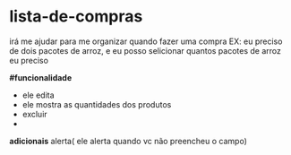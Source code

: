 # lista-de-compras
irá me ajudar para me organizar quando fazer uma compra 
EX: eu preciso de dois pacotes de arroz, e eu posso selicionar quantos pacotes de arroz eu preciso

**#funcionalidade**
- ele edita
- ele mostra as quantidades dos produtos
- excluir
- 

**adicionais** 
alerta( ele alerta quando vc não preencheu o campo)